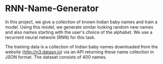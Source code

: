 # RNN-Name-Generator

In this project, we give a collection of known Indian baby names and train a model. Using this model, we generate similar looking random new names and also names starting with the user's choice of the alphabet. We use a recurrent neural network (RNN) for this task. 

The training data is a collection of Indian baby names downloaded from the website (http://n3.datasn.io) via an API returning these name collection in JSON format. The dataset consists of 400 names.
